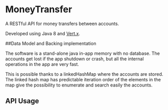 # MoneyTransfer
A RESTful API for money transfers between accounts.

Developed using Java 8 and [Vert.x](http://vertx.io).

##Data Model and Backing implementation

The software is a stand-alone java in-app memory with no database.
The accounts get lost if the app shutdown or crash, but all the internal operations in the app
are very fast.

This is possible thanks to a linkedHashMap where the accounts are stored.
The linked hash map has predictable iteration order of the elements in the map give the possibility
to enumerate and search easily the accounts.

## API Usage

